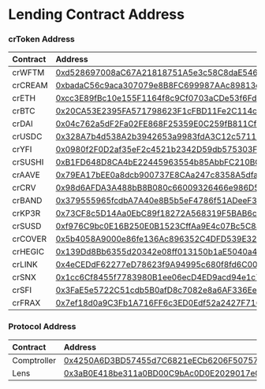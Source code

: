 # Lending Contract Address

### crToken Address

| Contract | Address |
| :--- | :--- |
| crWFTM | [0xd528697008aC67A21818751A5e3c58C8daE54696](https://ftmscan.com/address/0xd528697008aC67A21818751A5e3c58C8daE54696) |
| crCREAM | [0xbadaC56c9aca307079e8B8FC699987AAc89813ee](https://ftmscan.com/address/0xbadaC56c9aca307079e8B8FC699987AAc89813ee) |
| crETH | [0xcc3E89fBc10e155F1164f8c9Cf0703aCDe53f6Fd](https://ftmscan.com/address/0xcc3E89fBc10e155F1164f8c9Cf0703aCDe53f6Fd) |
| crBTC | [0x20CA53E2395FA571798623F1cFBD11Fe2C114c24](https://ftmscan.com/address/0x20CA53E2395FA571798623F1cFBD11Fe2C114c24) |
| crDAI | [0x04c762a5dF2Fa02FE868F25359E0C259fB811CfE](https://ftmscan.com/address/0x04c762a5dF2Fa02FE868F25359E0C259fB811CfE) |
| crUSDC | [0x328A7b4d538A2b3942653a9983fdA3C12c571141](https://ftmscan.com/address/0x328A7b4d538A2b3942653a9983fdA3C12c571141) |
| crYFI | [0x0980f2F0D2af35eF2c4521b2342D59db575303F7](https://ftmscan.com/address/0x0980f2F0D2af35eF2c4521b2342D59db575303F7) |
| crSUSHI | [0xB1FD648D8CA4bE22445963554b85AbbFC210BC83](https://ftmscan.com/address/0xB1FD648D8CA4bE22445963554b85AbbFC210BC83) |
| crAAVE | [0x79EA17bEE0a8dcb900737E8CAa247c8358A5dfa1](https://ftmscan.com/address/0x79EA17bEE0a8dcb900737E8CAa247c8358A5dfa1) |
| crCRV | [0x98d6AFDA3A488bB8B080c66009326466e986D583](https://ftmscan.com/address/0x98d6AFDA3A488bB8B080c66009326466e986D583) |
| crBAND | [0x379555965fcdbA7A40e8B5b5eF4786f51ADeeF31](https://ftmscan.com/address/0x379555965fcdbA7A40e8B5b5eF4786f51ADeeF31) |
| crKP3R | [0x73CF8c5D14Aa0EbC89f18272A568319F5BAB6cBD](https://ftmscan.com/address/0x73CF8c5D14Aa0EbC89f18272A568319F5BAB6cBD) |
| crSUSD | [0xf976C9bc0E16B250E0B1523CffAa9E4c07Bc5C8a](https://ftmscan.com/address/0xf976C9bc0E16B250E0B1523CffAa9E4c07Bc5C8a) |
| crCOVER | [0x5b4058A9000e86fe136Ac896352C4DFD539E32a1](https://ftmscan.com/address/0x5b4058A9000e86fe136Ac896352C4DFD539E32a1) |
| crHEGIC | [0x139Dd8Bb6355d20342e08ff013150b1aE5040a42](https://ftmscan.com/address/0x139Dd8Bb6355d20342e08ff013150b1aE5040a42) |
| crLINK | [0x4eCEDdF62277eD78623f9A94995c680f8fd6C00e](https://ftmscan.com/address/0x4eCEDdF62277eD78623f9A94995c680f8fd6C00e) |
| crSNX | [0x1cc6Cf8455f7783980B1ee06ecD4ED9acd94e1c7](https://ftmscan.com/address/0x1cc6Cf8455f7783980B1ee06ecD4ED9acd94e1c7) |
| crSFI | [0x3FaE5e5722C51cdb5B0afD8c7082e8a6AF336Ee8](https://ftmscan.com/address/0x3FaE5e5722C51cdb5B0afD8c7082e8a6AF336Ee8) |
| crFRAX | [0x7ef18d0a9C3Fb1A716FF6c3ED0Edf52a2427F716](https://ftmscan.com/address/0x7ef18d0a9C3Fb1A716FF6c3ED0Edf52a2427F716) |

### Protocol Address

| Contract | Address |
| :--- | :--- |
| Comptroller | [0x4250A6D3BD57455d7C6821eECb6206F507576cD2](https://ftmscan.com/address/0x4250a6d3bd57455d7c6821eecb6206f507576cd2) |
| Lens | [0x3aB0E418be311a0BD00C9bAc0D0E2029017e01D2](https://ftmscan.com/address/0x3ab0e418be311a0bd00c9bac0d0e2029017e01d2#code) |

